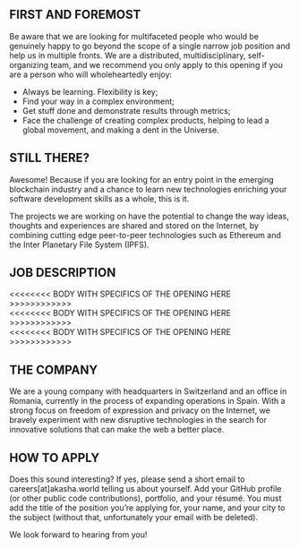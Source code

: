 ## FIRST AND FOREMOST

Be aware that we are looking for multifaceted people who would be genuinely happy to go beyond the scope of a single narrow job position and help us in multiple fronts. We are a distributed, multidisciplinary, self-organizing team, and we recommend you only apply to this opening if you are a person who will wholeheartedly enjoy:

- Always be learning. Flexibility is key; 
- Find your way in a complex environment;
- Get stuff done and demonstrate results through metrics;
- Face the challenge of creating complex products, helping to lead a global movement, and making a dent in the Universe.

## STILL THERE?

Awesome! Because if you are looking for an entry point in the emerging blockchain industry and a chance to learn new technologies enriching your software development skills as a whole, this is it.

The projects we are working on have the potential to change the way ideas, thoughts and experiences are shared and stored on the Internet, by combining cutting edge peer-to-peer technologies such as Ethereum and the Inter Planetary File System (IPFS).

## JOB DESCRIPTION

<<<<<<<< BODY WITH SPECIFICS OF THE OPENING HERE >>>>>>>>>>>>   
<<<<<<<< BODY WITH SPECIFICS OF THE OPENING HERE >>>>>>>>>>>>    
<<<<<<<< BODY WITH SPECIFICS OF THE OPENING HERE >>>>>>>>>>>>    

## THE COMPANY

We are a young company with headquarters in Switzerland and an office in Romania, currently in the process of expanding operations in Spain. With a strong focus on freedom of expression and privacy on the Internet, we bravely experiment with new disruptive technologies in the search for innovative solutions that can make the web a better place.  

## HOW TO APPLY

Does this sound interesting? If yes, please send a short email to careers[at]akasha.world telling us about yourself. Add your GitHub profile (or other public code contributions), portfolio, and your résumé. You must add the title of the position you’re applying for, your name, and your city to the subject (without that, unfortunately your email with be deleted). 

We look forward to hearing from you!




